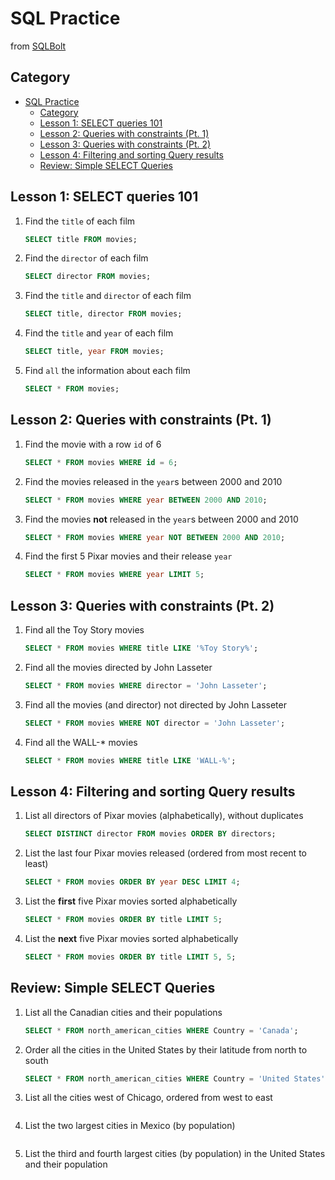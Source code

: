 # SQL Practice

from [SQLBolt](https://sqlbolt.com/)



## Category

- [SQL Practice](#sql-practice)
  * [Category](#category)
  * [Lesson 1: SELECT queries 101](#lesson-1--select-queries-101)
  * [Lesson 2: Queries with constraints (Pt. 1)](#lesson-2--queries-with-constraints--pt-1-)
  * [Lesson 3: Queries with constraints (Pt. 2)](#lesson-3--queries-with-constraints--pt-2-)
  * [Lesson 4: Filtering and sorting Query results](#lesson-4--filtering-and-sorting-query-results)
  * [Review: Simple SELECT Queries](#review--simple-select-queries)



## Lesson 1: SELECT queries 101

1. Find the `title` of each film

   ```sql
   SELECT title FROM movies;
   ```

   

2. Find the `director` of each film

   ```sql
   SELECT director FROM movies;
   ```

   

3. Find the `title` and `director` of each film

   ```sql
   SELECT title, director FROM movies;
   ```

   

4. Find the `title` and `year` of each film

   ```sql
   SELECT title, year FROM movies;
   ```

   

5. Find `all` the information about each film

   ```sql
   SELECT * FROM movies;
   ```





## Lesson 2: Queries with constraints (Pt. 1)

1. Find the movie with a row `id` of 6

   ```sql
   SELECT * FROM movies WHERE id = 6;
   ```

   

2. Find the movies released in the `year`s between 2000 and 2010

   ```sql
   SELECT * FROM movies WHERE year BETWEEN 2000 AND 2010;
   ```

   

3. Find the movies **not** released in the `year`s between 2000 and 2010

   ```sql
   SELECT * FROM movies WHERE year NOT BETWEEN 2000 AND 2010;
   ```

   

4. Find the first 5 Pixar movies and their release `year`

   ```sql
   SELECT * FROM movies WHERE year LIMIT 5;
   ```

   

## Lesson 3: Queries with constraints (Pt. 2)

1. Find all the Toy Story movies

   ```sql
   SELECT * FROM movies WHERE title LIKE '%Toy Story%';
   ```

   

2. Find all the movies directed by John Lasseter

   ```sql
   SELECT * FROM movies WHERE director = 'John Lasseter';
   ```

   

3. Find all the movies (and director) not directed by John Lasseter

   ```sql
   SELECT * FROM movies WHERE NOT director = 'John Lasseter';
   ```

   

4. Find all the WALL-* movies

   ```sql
   SELECT * FROM movies WHERE title LIKE 'WALL-%';
   ```

   

## Lesson 4: Filtering and sorting Query results

1. List all directors of Pixar movies (alphabetically), without duplicates

   ```sql
   SELECT DISTINCT director FROM movies ORDER BY directors;
   ```

   

2. List the last four Pixar movies released (ordered from most recent to least)

   ```sql
   SELECT * FROM movies ORDER BY year DESC LIMIT 4;
   ```

   

3. List the **first** five Pixar movies sorted alphabetically

   ```sql
   SELECT * FROM movies ORDER BY title LIMIT 5;
   ```

   

4. List the **next** five Pixar movies sorted alphabetically

   ```sql
   SELECT * FROM movies ORDER BY title LIMIT 5, 5;
   ```



## Review: Simple SELECT Queries

1. List all the Canadian cities and their populations

   ```sql
   SELECT * FROM north_american_cities WHERE Country = 'Canada';
   ```

   

2. Order all the cities in the United States by their latitude from north to south

   ```sql
   SELECT * FROM north_american_cities WHERE Country = 'United States' ORDER BY latitude DESC;
   ```

   

3. List all the cities west of Chicago, ordered from west to east

   ```
   
   ```

   

4. List the two largest cities in Mexico (by population)

   ```
   
   ```

   

5. List the third and fourth largest cities (by population) in the United States and their population

   ```
   
   ```

   